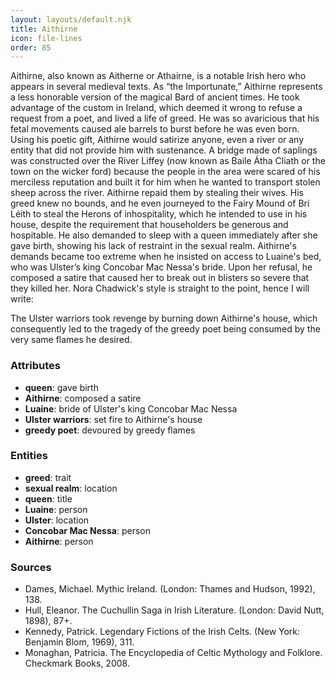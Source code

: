 ```yaml
---
layout: layouts/default.njk
title: Aithirne
icon: file-lines
order: 85
---
```

Aithirne, also known as Aitherne or Athairne, is a notable Irish hero who appears in several medieval texts. As “the Importunate,” Aithirne represents a less honorable version of the magical Bard of ancient times. He took advantage of the custom in Ireland, which deemed it wrong to refuse a request from a poet, and lived a life of greed. He was so avaricious that his fetal movements caused ale barrels to burst before he was even born. Using his poetic gift, Aithirne would satirize anyone, even a river or any entity that did not provide him with sustenance. A bridge made of saplings was constructed over the River Liffey (now known as Baile Átha Cliath or the town on the wicker ford) because the people in the area were scared of his merciless reputation and built it for him when he wanted to transport stolen sheep across the river. Aithirne repaid them by stealing their wives. His greed knew no bounds, and he even journeyed to the Fairy Mound of Brí Léith to steal the Herons of inhospitality, which he intended to use in his house, despite the requirement that householders be generous and hospitable. He also demanded to sleep with a queen immediately after she gave birth, showing his lack of restraint in the sexual realm. Aithirne's demands became too extreme when he insisted on access to Luaine's bed, who was Ulster’s king Concobar Mac Nessa's bride. Upon her refusal, he composed a satire that caused her to break out in blisters so severe that they killed her. Nora Chadwick's style is straight to the point, hence I will write:

The Ulster warriors took revenge by burning down Aithirne's house, which consequently led to the tragedy of the greedy poet being consumed by the very same flames he desired.

### Attributes

- **queen**: gave birth
- **Aithirne**: composed a satire
- **Luaine**: bride of Ulster's king Concobar Mac Nessa
- **Ulster warriors**: set fire to Aithirne's house
- **greedy poet**: devoured by greedy flames

### Entities

- **greed**: trait
- **sexual realm**: location
- **queen**: title
- **Luaine**: person
- **Ulster**: location
- **Concobar Mac Nessa**: person
- **Aithirne**: person

### Sources

- Dames, Michael. Mythic Ireland. (London: Thames and Hudson, 1992), 138.
- Hull, Eleanor. The Cuchullin Saga in Irish Literature. (London: David Nutt, 1898), 87+.
- Kennedy, Patrick. Legendary Fictions of the Irish Celts. (New York: Benjamin Blom, 1969), 311.
- Monaghan, Patricia. The Encyclopedia of Celtic Mythology and Folklore. Checkmark Books, 2008.

